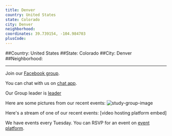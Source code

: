 ```yaml
---
title: Denver
country: United States
state: Colorado
city: Denver
neighborhood: 
coordinates: 39.739154, -104.984703
plusCode:
---
```


##Country: United States
##State: Colorado
##City: Denver
##Neighborhood: 
*****
Join our [Facebook group](https://www.facebook.com/groups/free.code.camp.denver).

You can chat with us on [chat app]().

Our Group leader is [leader]()

Here are some pictures from our recent events:
![study-group-image]()

Here's a stream of one of our recent events:
[video hosting platform embed]

We have events every Tuesday. You can RSVP for an event on [event platform]().
